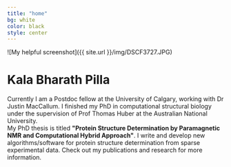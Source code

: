 ```yaml
---
title: "home"
bg: white
color: black
style: center
---
```


![My helpful screenshot]({{ site.url }}/img/DSCF3727.JPG) 

# Kala Bharath Pilla 

Currently I am a Postdoc fellow at the University of Calgary, working  with Dr Justin MacCallum.
I finished my PhD in computational structural biology under the supervision of Prof Thomas Huber at the Australian National University. <br>
My PhD thesis is titled **"Protein Structure Determination by Paramagnetic NMR and Computational Hybrid Approach"**.
I write and develop new algorithms/software for protein structure determination from sparse experimental data. Check out my publications and research for more information.

